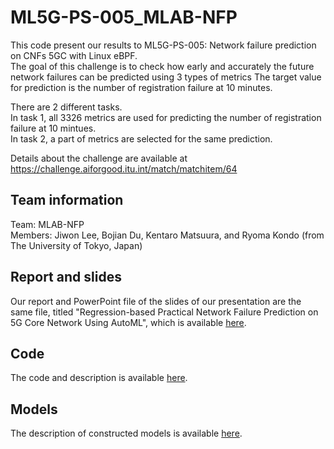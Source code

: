 # ML5G-PS-005_MLAB-NFP
This code present our results to ML5G-PS-005: Network failure prediction on CNFs 5GC with Linux eBPF.<br>
The goal of this challenge is to check how early and accurately the future network failures can be predicted using 3 types of metrics
The target value for prediction is the number of registration failure at 10 minutes.

There are 2 different tasks.<br>
  In task 1, all 3326 metrics are used for predicting the number of registration failure at 10 mintues. <br>
  In task 2, a part of metrics are selected for the same prediction.<br>

Details about the challenge are available at https://challenge.aiforgood.itu.int/match/matchitem/64

## Team information 
Team: MLAB-NFP<br>
Members: Jiwon Lee, Bojian Du, Kentaro Matsuura, and Ryoma Kondo (from The University of Tokyo, Japan)<br>


## Report and slides
Our report and PowerPoint file of the slides of our presentation are the same file, titled "Regression-based Practical Network Failure Prediction on 5G Core Network Using AutoML", which is available [here](https://github.com/ITU-AI-ML-in-5G-Challenge/ML5G-PS-005_MLAB-NFP/tree/main/report%20%26%20slide).

## Code
The code and description is available [here](https://github.com/ITU-AI-ML-in-5G-Challenge/ML5G-PS-005_MLAB-NFP/tree/main/code).

## Models
The description of constructed models is available [here](https://github.com/ITU-AI-ML-in-5G-Challenge/ML5G-PS-005_MLAB-NFP/tree/main/code).


